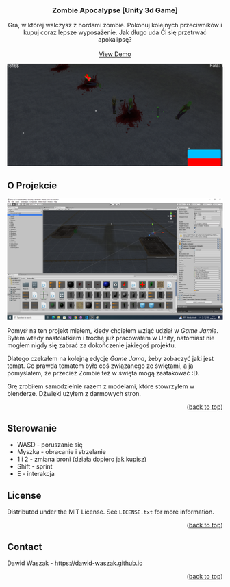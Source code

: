 <!-- Improved compatibility of back to top link: See: https://github.com/othneildrew/Best-README-Template/pull/73 -->
<a name="readme-top"></a>
<!--
*** Thanks for checking out the Best-README-Template. If you have a suggestion
*** that would make this better, please fork the repo and create a pull request
*** or simply open an issue with the tag "enhancement".
*** Don't forget to give the project a star!
*** Thanks again! Now go create something AMAZING! :D
-->



<!-- PROJECT SHIELDS -->
<!--
*** I'm using markdown "reference style" links for readability.
*** Reference links are enclosed in brackets [ ] instead of parentheses ( ).
*** See the bottom of this document for the declaration of the reference variables
*** for contributors-url, forks-url, etc. This is an optional, concise syntax you may use.
*** https://www.markdownguide.org/basic-syntax/#reference-style-links
-->


<!-- PROJECT LOGO -->
<div align="center">
  <h3 align="center">Zombie Apocalypse [Unity 3d Game]</h3>

  <p align="center">
    Gra, w której walczysz z hordami zombie. Pokonuj kolejnych przeciwników i kupuj coraz lepsze wyposażenie. Jak długo uda Ci się przetrwać apokalipsę?
    <br />
    <br />
    <a href="https://dawid-waszak.github.io/#projects">View Demo</a>
  </p>

  <img src="/images/Zombie-1.png" alt="">
</div>

<!-- ABOUT THE PROJECT -->
## O Projekcie

![Game Screen Shot][game-screenshot-2]

Pomysł na ten projekt miałem, kiedy chciałem wziąć udział w <i>Game Jamie</i>. Byłem wtedy nastolatkiem i trochę już pracowałem w Unity, natomiast nie mogłem nigdy się zabrać za dokończenie jakiegoś projektu.

Dlatego czekałem na kolejną edycję <i>Game Jama</i>, żeby zobaczyć jaki jest temat. Co prawda tematem było coś związanego ze świętami, a ja pomyślałem, że przecież Zombie też w święta mogą zaatakować :D.

Grę zrobiłem samodzielnie razem z modelami, które stowrzyłem w blenderze. Dźwięki użyłem z darmowych stron. 

<p align="right">(<a href="#readme-top">back to top</a>)</p>

<!-- GETTING STARTED -->
## Sterowanie

 * WASD - poruszanie się
 * Myszka - obracanie i strzelanie
 * 1 i 2 - zmiana broni (działa dopiero jak kupisz)
 * Shift - sprint
 * E - interakcja

<!-- LICENSE -->
## License

Distributed under the MIT License. See `LICENSE.txt` for more information.

<p align="right">(<a href="#readme-top">back to top</a>)</p>

<!-- CONTACT -->
## Contact

Dawid Waszak - https://dawid-waszak.github.io

<p align="right">(<a href="#readme-top">back to top</a>)</p>

<!-- MARKDOWN LINKS & IMAGES -->
<!-- https://www.markdownguide.org/basic-syntax/#reference-style-links -->
[game-screenshot]: images/Zombie-1.png
[game-screenshot-2]: images/Zombie-2.png
